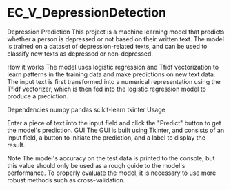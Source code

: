 # EC_V_DepressionDetection

Depression Prediction
This project is a machine learning model that predicts whether a person is depressed or not based on their written text. The model is trained on a dataset of depression-related texts, and can be used to classify new texts as depressed or non-depressed.

How it works
The model uses logistic regression and Tfidf vectorization to learn patterns in the training data and make predictions on new text data. The input text is first transformed into a numerical representation using the Tfidf vectorizer, which is then fed into the logistic regression model to produce a prediction.

Dependencies
numpy
pandas
scikit-learn
tkinter
Usage

Enter a piece of text into the input field and click the "Predict" button to get the model's prediction.
GUI
The GUI is built using Tkinter, and consists of an input field, a button to initiate the prediction, and a label to display the result.

Note
The model's accuracy on the test data is printed to the console, but this value should only be used as a rough guide to the model's performance. To properly evaluate the model, it is necessary to use more robust methods such as cross-validation.
